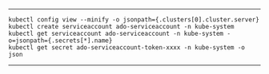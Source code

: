 -------

    kubectl config view --minify -o jsonpath={.clusters[0].cluster.server}
    kubectl create serviceaccount ado-serviceaccount -n kube-system
    kubectl get serviceaccount ado-serviceaccount -n kube-system -o=jsonpath={.secrets[*].name}
    kubectl get secret ado-serviceaccount-token-xxxx -n kube-system -o json

-------
